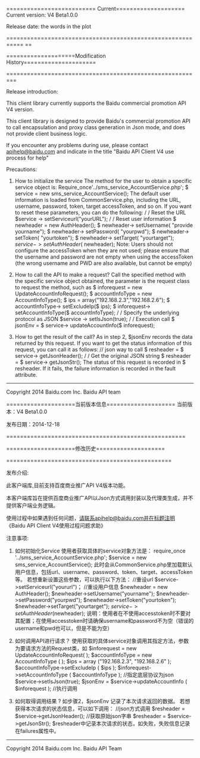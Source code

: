 ========================== Current====================
Current version: V4 Beta1.0.0

Release date: the words in the plot

=========================================================== ==

====================Modification History=====================


=========================================================

Release introduction:

This client library currently supports the Baidu commercial promotion API V4 version.

This client library is designed to provide Baidu's commercial promotion API to call encapsulation and proxy class generation in Json mode, and does not provide client business logic.

If you encounter any problems during use, please contact apihelp@baidu.com and indicate in the title "Baidu API Client V4 use process for help"

Precautions:


1. How to initialize the service
The method for the user to obtain a specific service object is:
Require_once'../sms_service_AccountService.php';
$ service = new sms_service_AccountService();
The default user information is loaded from CommonService.php, including the URL, username, password, token, target accessToken, and so on.
If you want to reset these parameters, you can do the following:
/ / Reset the URL
$service -> setServiceurl("yourURL");
/ / Reset user information
$ newheader = new AuthHeader();
$ newheader-> setUsername( "provide yourname");
$ newheader-> setPassword( "yourpwd");
$ newheader-> setToken( "yourtoken");
$ newheader-> setTarget( "yourtarget");
$service -> setAuthHeader($ newheader);
Note: Users should not configure the accessToken when they are not used; please ensure that the username and password are not empty when using the accessToken (the wrong username and PWD are also available, but cannot be empty)

2. How to call the API to make a request?
Call the specified method with the specific service object obtained, the parameter is the request class to request the method, such as
$ inforequest = new UpdateAccountInfoRequest();
$ accountInfoType = new AccountInfoType();
$ ips = array("192.168.2.3","192.168.2.6");
$ accountInfoType-> setExcludeIp($ ips);
$ inforequest-> setAccountInfoType($ accountInfoType);
/ / Specify the underlying protocol as JSON
$service -> setIsJson(true);
/ / Execution call
$ jsonEnv = $ service-> updateAccountInfo($ inforequest);

3. How to get the result of the call?
As in step 2, $jsonEnv records the data returned by this request.
If you want to get the status information of this request, you can call it as follows:
// json way to call
$ resheader = $ service-> getJsonHeader();
/ / Get the original JSON string
$ resheader = $ service-> getJsonStr();
The status of this request is recorded in $ resheader. If it fails, the failure information is recorded in the fault attribute.
-------------------------------------------------- -------------------------------------------------- --------------
Copyright 2014 Baidu.com Inc.
Baidu API team



====================当前版本信息====================
当前版本：V4 Beta1.0.0

发布日期：2014-12-18

====================================================

====================修改历史====================


================================================

发布介绍:

此客户端库,目前支持百度商业推广API V4版本功能。

本客户端库旨在提供百度商业推广API以Json方式调用封装以及代理类生成，并不提供客户端业务逻辑。

使用过程中如果遇到任何问题，请联系apihelp@baidu.com并在标题注明《Baidu API Client V4使用过程问题求助》

注意事项:


1. 如何初始化Service
	使用者获取具体的service对象方法是：
	require_once '../sms_service_AccountService.php';
	$service = new sms_service_AccountService();
	此时会从CommonService.php里加载默认用户信息，包括url、username、password、token、target、accessToken等。
	若想重新设置这些参数，可以执行以下方法：
	//重设url
	$service->setServiceurl("yoururl")；
	//重设用户信息
	$newheader = new AuthHeader();
	$newheader->setUsername("yourname");
	$newheader->setPassword("yourpwd");
	$newheader->setToken("yourtoken");
	$newheader->setTarget("yourtarget");
	$service->setAuthHeader($newheader);
	说明：使用者在不使用accesstoken时不要对其配置；在使用accesstoken时请确保username和password不为空（错误的username和pwd也可以，但是不能为空）

2. 如何调用API进行请求？
	使用获取的具体service对象调用其指定方法，参数为要请求方法的Request类，如
	$inforequest = new UpdateAccountInfoRequest( );
	$accountInfoType = new AccountInfoType ( );
	$ips = array ("192.168.2.3", "192.168.2.6" );
	$accountInfoType->setExcludeIp ( $ips );
	$inforequest->setAccountInfoType ( $accountInfoType );
	//指定底层协议为json
	$service->setIsJson(true);
	$jsonEnv = $service->updateAccountInfo ( $inforequest );
	//执行调用

3. 如何取得调用结果 ?
	如步骤2，$jsonEnv 记录了本次请求返回的数据。
	若想获得本次请求的状态信息，可以如下调用：
	//json方式调用
	$resheader = $service->getJsonHeader();
	//获取原始json字串
	$resheader = $service->getJsonStr();
	$resheader中记录本次请求的状态，如失败，失败信息记录在failures属性中。
------------------------------------------------------------------------------------------------------------------
Copyright 2014 Baidu.com Inc.
Baidu API Team

